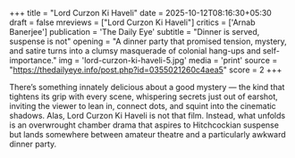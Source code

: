 +++
title = "Lord Curzon Ki Haveli"
date = 2025-10-12T08:16:30+05:30
draft = false
mreviews = ["Lord Curzon Ki Haveli"]
critics = ['Arnab Banerjee']
publication = 'The Daily Eye'
subtitle = "Dinner is served, suspense is not"
opening = "A dinner party that promised tension, mystery, and satire turns into a clumsy masquerade of colonial hang-ups and self-importance."
img = 'lord-curzon-ki-haveli-5.jpg'
media = 'print'
source = "https://thedailyeye.info/post.php?id=0355021260c4aea5"
score = 2
+++

There’s something innately delicious about a good mystery — the kind that tightens its grip with every scene, whispering secrets just out of earshot, inviting the viewer to lean in, connect dots, and squint into the cinematic shadows. Alas, Lord Curzon Ki Haveli is not that film. Instead, what unfolds is an overwrought chamber drama that aspires to Hitchcockian suspense but lands somewhere between amateur theatre and a particularly awkward dinner party.
